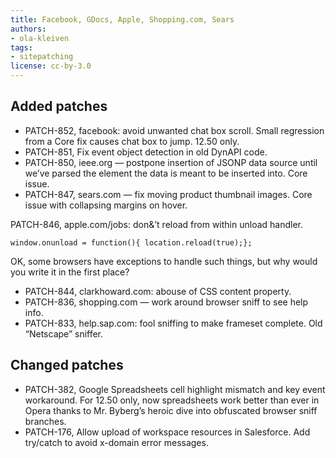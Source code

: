 ```yaml
---
title: Facebook, GDocs, Apple, Shopping.com, Sears
authors:
- ola-kleiven
tags:
- sitepatching
license: cc-by-3.0
---
```


## Added patches

- PATCH-852, facebook: avoid unwanted chat box scroll. Small regression from a Core fix causes chat box to jump. 12.50 only.
- PATCH-851, Fix event object detection in old DynAPI code.
- PATCH-850, ieee.org — postpone insertion of JSONP data source until we’ve parsed the element the data is meant to be inserted into. Core issue.
- PATCH-847, sears.com — fix moving product thumbnail images. Core issue with collapsing margins on hover.

PATCH-846, apple.com/jobs: don&’t reload from within unload handler.

	window.onunload = function(){ location.reload(true);};

OK, some browsers have exceptions to handle such things, but why would you write it in the first place?

- PATCH-844, clarkhoward.com: abouse of CSS content property.
- PATCH-836, shopping.com — work around browser sniff to see help info.
- PATCH-833, help.sap.com: fool sniffing to make frameset complete. Old “Netscape” sniffer.

## Changed patches

- PATCH-382, Google Spreadsheets cell highlight mismatch and key event workaround. For 12.50 only, now spreadsheets work better than ever in Opera thanks to Mr. Byberg’s heroic dive into obfuscated browser sniff branches.
- PATCH-176, Allow upload of workspace resources in Salesforce. Add try/catch to avoid x-domain error messages.

